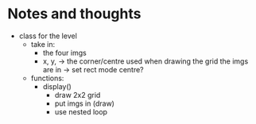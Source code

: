 # Notes and thoughts

- class for the level 
    - take in:
        - the four imgs 
        - x, y, -> the corner/centre used when drawing the grid the imgs are in
            -> set rect mode centre?
    - functions:
        - display() 
            - draw 2x2 grid 
            - put imgs in (draw)
            - use nested loop
    